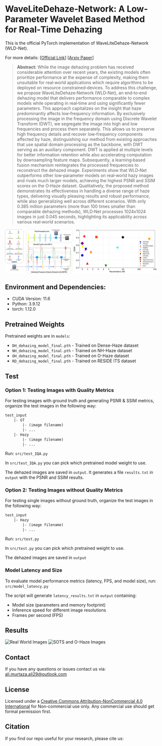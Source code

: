 # WaveLiteDehaze‐Network: A Low‐Parameter Wavelet Based Method for Real‐Time Dehazing

This is the official PyTorch implementation of WaveLiteDehaze-Network (WLD-Net).  


For more details: [[Official Link](paste_link_here)] [[Arxiv Paper](paste_link_here)] 

> **Abstract:** 
While the image dehazing problem has received considerable attention over recent years, the existing models often prioritize performance at the expense of complexity, making them unsuitable for real‐world applications which require algorithms to be deployed on resource constrained‐devices. To address this challenge, we propose WaveLiteDehaze‐Network (WLD‐Net), an end‐to‐end dehazing model that delivers performance comparable to complex models while operating in real‐time and using significantly fewer parameters. This approach capitalizes on the insight that haze predominantly affects low‐frequency information. By exclusively processing the image in the frequency domain using Discrete Wavelet Transform (DWT), we segregate the image into high and low frequencies and process them separately. This allows us to preserve high frequency details and recover low‐frequency components affected by haze, distinguishing our method from existing approaches that use spatial domain processing as the backbone, with DWT serving as an auxiliary component. DWT is applied at multiple levels for better information retention while also accelerating computation by downsampling feature maps. Subsequently, a learning‐based fusion mechanism reintegrates the processed frequencies to reconstruct the dehazed image. Experiments show that WLD‐Net outperforms other low‐parameter models on real‐world hazy images and rivals much larger models, achieving the highest PSNR and SSIM scores on the O‐Haze dataset. Qualitatively, the proposed method demonstrates its effectiveness in handling a diverse range of haze types, delivering visually pleasing results and robust performance, while also generalizing well across different scenarios. With only 0.385 million parameters (more than 100 times smaller than comparable dehazing methods), WLD‐Net processes 1024x1024 images in just 0.045 seconds, highlighting its applicability across various real‐world scenarios.

![WLD-Net](figs/image.jpg)

## Environment and Dependencies:

- CUDA Version: 11.6
- Python: 3.9.12
- torch: 1.12.0


## Pretrained Weights

Pretrained weights are in `models`:

- `DH_dehazing_model_final.pth` - Trained on Dense-Haze dataset
- `NH_dehazing_model_final.pth` - Trained on NH-Haze dataset
- `OH_dehazing_model_final.pth` - Trained on O-Haze dataset
- `RD_dehazing_model_final.pth` - Trained on RESIDE ITS dataset

## Test

### Option 1: Testing Images with Quality Metrics
For testing images with ground truth and generating PSNR & SSIM metrics, organize the test images in the following way:

```
test_input
    |- GT
        |- (image filename)
        |- ...
    |- Hazy
        |- (image filename)
        |- ...
```

Run: `src/test_IQA.py`

In `src/test_IQA.py` you can pick which pretrained model weight to use.

The dehazed images are saved in `output`. It generates a file `results.txt` in `output` with the PSNR and SSIM results.

### Option 2: Testing Images without Quality Metrics
For testing single images without ground truth, organize the test images in the following way:

```
test_input
    |- Hazy
        |- (image filename)
        |- ...
```

Run: `src/test.py`

In `src/test.py` you can pick which pretrained weight to use.

The dehazed images are saved in `output`



### Model Latency and Size
To evaluate model performance metrics (latency, FPS, and model size), run: `src/model_latency.py`

The script will generate `latency_results.txt` in `output` containing:
- Model size (parameters and memory footprint)
- Inference speed for different image resolutions
- Frames per second (FPS)

## Results
![Real World Images](figs/results1.jpg)
![SOTS and O-Haze Images](figs/results2.jpg)

## Contact
If you have any questions or issues contact us via: <ali.murtaza.ali29@outlook.com>

## License
Licensed under a [Creative Commons Attribution-NonCommercial 4.0 International](https://creativecommons.org/licenses/by-nc/4.0/) for Non-commercial use only.
Any commercial use should get formal permission first.


## Citation
If you find our repo useful for your research, please cite us:


